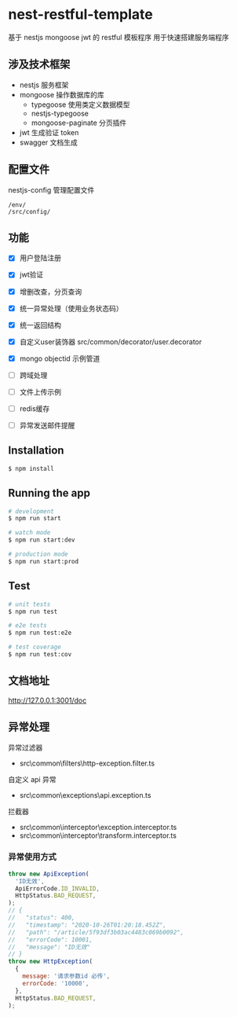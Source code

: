 # nest-restful-template

基于 nestjs mongoose jwt 的 restful 模板程序
用于快速搭建服务端程序

## 涉及技术框架

- nestjs 服务框架
- mongoose 操作数据库的库
  - typegoose 使用类定义数据模型
  - nestjs-typegoose
  - mongoose-paginate 分页插件
- jwt 生成验证 token
- swagger 文档生成

## 配置文件

nestjs-config 管理配置文件

```
/env/
/src/config/
```

## 功能

- [x] 用户登陆注册
- [x] jwt验证
- [x] 增删改查，分页查询
- [x] 统一异常处理（使用业务状态码）
- [x] 统一返回结构
- [x] 自定义user装饰器 src/common/decorator/user.decorator
- [x] mongo objectid 示例管道
- [ ] 跨域处理
- [ ] 文件上传示例
- [ ] redis缓存
- [ ] 异常发送邮件提醒


## Installation

```bash
$ npm install
```

## Running the app

```bash
# development
$ npm run start

# watch mode
$ npm run start:dev

# production mode
$ npm run start:prod
```

## Test

```bash
# unit tests
$ npm run test

# e2e tests
$ npm run test:e2e

# test coverage
$ npm run test:cov
```

## 文档地址

http://127.0.0.1:3001/doc

## 异常处理

异常过滤器

- src\common\filters\http-exception.filter.ts

自定义 api 异常

- src\common\exceptions\api.exception.ts

拦截器

- src\common\interceptor\exception.interceptor.ts
- src\common\interceptor\transform.interceptor.ts

### 异常使用方式

```javascript
throw new ApiException(
  'ID无效',
  ApiErrorCode.ID_INVALID,
  HttpStatus.BAD_REQUEST,
);
// {
//   "status": 400,
//   "timestamp": "2020-10-26T01:20:18.452Z",
//   "path": "/article/5f93df3b03ac4483c069b0092",
//   "errorCode": 10001,
//   "message": "ID无效"
// }
throw new HttpException(
  {
    message: '请求参数id 必传',
    errorCode: '10000',
  },
  HttpStatus.BAD_REQUEST,
);
```
